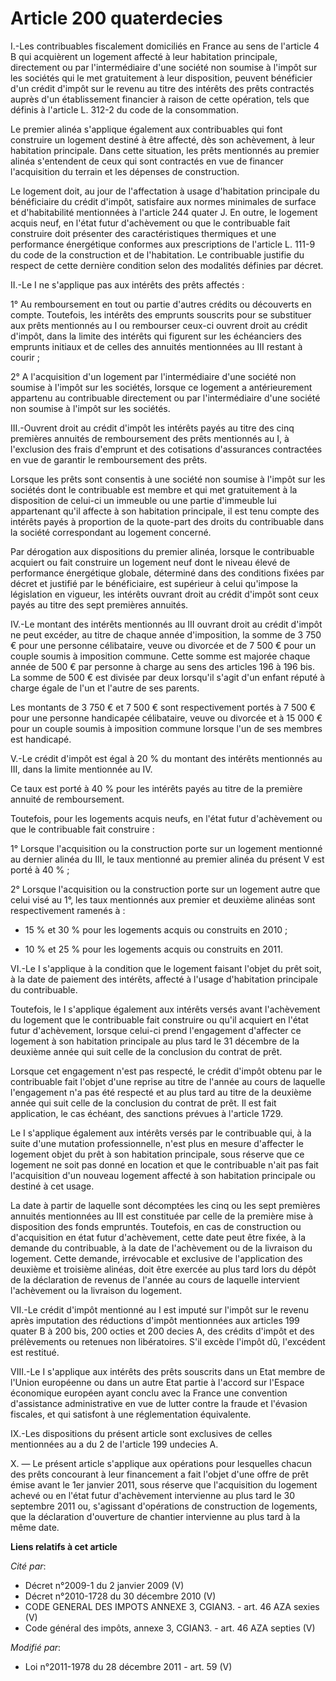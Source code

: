 # Article 200 quaterdecies

I.-Les contribuables fiscalement domiciliés en France au sens de l'article 4 B qui acquièrent un logement affecté à leur
habitation principale, directement ou par l'intermédiaire d'une société non soumise à l'impôt sur les sociétés qui le met
gratuitement à leur disposition, peuvent bénéficier d'un crédit d'impôt sur le revenu au titre des intérêts des prêts
contractés auprès d'un établissement financier à raison de cette opération, tels que définis à l'article L. 312-2 du code de
la consommation. 

Le premier alinéa s'applique également aux contribuables qui font construire un logement destiné à être affecté, dès son
achèvement, à leur habitation principale. Dans cette situation, les prêts mentionnés au premier alinéa s'entendent de ceux
qui sont contractés en vue de financer l'acquisition du terrain et les dépenses de construction. 

Le logement doit, au jour de l'affectation à usage d'habitation principale du bénéficiaire du crédit d'impôt, satisfaire aux
normes minimales de surface et d'habitabilité mentionnées à l'article 244 quater J. En outre, le logement acquis neuf, en
l'état futur d'achèvement ou que le contribuable fait construire doit présenter des caractéristiques thermiques et une
performance énergétique conformes aux prescriptions de l'article L. 111-9 du code de la construction et de l'habitation. Le
contribuable justifie du respect de cette dernière condition selon des modalités définies par décret. 

II.-Le I ne s'applique pas aux intérêts des prêts affectés : 

1° Au remboursement en tout ou partie d'autres crédits ou découverts en compte. Toutefois, les intérêts des emprunts
souscrits pour se substituer aux prêts mentionnés au I ou rembourser ceux-ci ouvrent droit au crédit d'impôt, dans la limite
des intérêts qui figurent sur les échéanciers des emprunts initiaux et de celles des annuités mentionnées au III restant à
courir ; 

2° A l'acquisition d'un logement par l'intermédiaire d'une société non soumise à l'impôt sur les sociétés, lorsque ce
logement a antérieurement appartenu au contribuable directement ou par l'intermédiaire d'une société non soumise à l'impôt
sur les sociétés. 

III.-Ouvrent droit au crédit d'impôt les intérêts payés au titre des cinq premières annuités de remboursement des prêts
mentionnés au I, à l'exclusion des frais d'emprunt et des cotisations d'assurances contractées en vue de garantir le
remboursement des prêts. 

Lorsque les prêts sont consentis à une société non soumise à l'impôt sur les sociétés dont le contribuable est membre et qui
met gratuitement à la disposition de celui-ci un immeuble ou une partie d'immeuble lui appartenant qu'il affecte à son
habitation principale, il est tenu compte des intérêts payés à proportion de la quote-part des droits du contribuable dans la
société correspondant au logement concerné. 

Par dérogation aux dispositions du premier alinéa, lorsque le contribuable acquiert ou fait construire un logement neuf dont
le niveau élevé de performance énergétique globale, déterminé dans des conditions fixées par décret et justifié par le
bénéficiaire, est supérieur à celui qu'impose la législation en vigueur, les intérêts ouvrant droit au crédit d'impôt sont
ceux payés au titre des sept premières annuités. 

IV.-Le montant des intérêts mentionnés au III ouvrant droit au crédit d'impôt ne peut excéder, au titre de chaque année
d'imposition, la somme de 3 750 € pour une personne célibataire, veuve ou divorcée et de 7 500 € pour un couple soumis à
imposition commune. Cette somme est majorée chaque année de 500 € par personne à charge au sens des articles 196 à 196 bis.
La somme de 500 € est divisée par deux lorsqu'il s'agit d'un enfant réputé à charge égale de l'un et l'autre de ses parents. 

Les montants de 3 750 € et 7 500 € sont respectivement portés à 7 500 € pour une personne handicapée célibataire, veuve ou
divorcée et à 15 000 € pour un couple soumis à imposition commune lorsque l'un de ses membres est handicapé. 

V.-Le crédit d'impôt est égal à 20 % du montant des intérêts mentionnés au III, dans la limite mentionnée au IV. 

Ce taux est porté à 40 % pour les intérêts payés au titre de la première annuité de remboursement. 

Toutefois, pour les logements acquis neufs, en l'état futur d'achèvement ou que le contribuable fait construire : 

1° Lorsque l'acquisition ou la construction porte sur un logement mentionné au dernier alinéa du III, le taux mentionné au
premier alinéa du présent V est porté à 40 % ; 

2° Lorsque l'acquisition ou la construction porte sur un logement autre que celui visé au 1°, les taux mentionnés aux premier
et deuxième alinéas sont respectivement ramenés à :

- 15 % et 30 % pour les logements acquis ou construits en 2010 ;

- 10 % et 25 % pour les logements acquis ou construits en 2011. 

VI.-Le I s'applique à la condition que le logement faisant l'objet du prêt soit, à la date de paiement des intérêts, affecté
à l'usage d'habitation principale du contribuable. 

Toutefois, le I s'applique également aux intérêts versés avant l'achèvement du logement que le contribuable fait construire
ou qu'il acquiert en l'état futur d'achèvement, lorsque celui-ci prend l'engagement d'affecter ce logement à son habitation
principale au plus tard le 31 décembre de la deuxième année qui suit celle de la conclusion du contrat de prêt. 

Lorsque cet engagement n'est pas respecté, le crédit d'impôt obtenu par le contribuable fait l'objet d'une reprise au titre
de l'année au cours de laquelle l'engagement n'a pas été respecté et au plus tard au titre de la deuxième année qui suit
celle de la conclusion du contrat de prêt. Il est fait application, le cas échéant, des sanctions prévues à l'article 1729. 

Le I s'applique également aux intérêts versés par le contribuable qui, à la suite d'une mutation professionnelle, n'est plus
en mesure d'affecter le logement objet du prêt à son habitation principale, sous réserve que ce logement ne soit pas donné en
location et que le contribuable n'ait pas fait l'acquisition d'un nouveau logement affecté à son habitation principale ou
destiné à cet usage. 

La date à partir de laquelle sont décomptées les cinq ou les sept premières annuités mentionnées au III est constituée par
celle de la première mise à disposition des fonds empruntés. Toutefois, en cas de construction ou d'acquisition en état futur
d'achèvement, cette date peut être fixée, à la demande du contribuable, à la date de l'achèvement ou de la livraison du
logement. Cette demande, irrévocable et exclusive de l'application des deuxième et troisième alinéas, doit être exercée au
plus tard lors du dépôt de la déclaration de revenus de l'année au cours de laquelle intervient l'achèvement ou la livraison
du logement. 

VII.-Le crédit d'impôt mentionné au I est imputé sur l'impôt sur le revenu après imputation des réductions d'impôt
mentionnées aux articles 199 quater B à 200 bis, 200 octies et 200 decies A, des crédits d'impôt et des prélèvements ou
retenues non libératoires. S'il excède l'impôt dû, l'excédent est restitué. 

VIII.-Le I s'applique aux intérêts des prêts souscrits dans un Etat membre de
l'Union européenne ou dans un autre Etat partie à l'accord sur l'Espace économique européen ayant conclu avec la France une
convention d'assistance administrative en vue de lutter contre la fraude et l'évasion fiscales, et qui satisfont à une
réglementation équivalente. 

IX.-Les dispositions du présent article sont exclusives de celles mentionnées au a du 2 de l'article 199 undecies A. 

X. ― Le présent article s'applique aux opérations pour lesquelles chacun des prêts concourant à leur financement a fait
l'objet d'une offre de prêt émise avant le 1er janvier 2011, sous réserve que l'acquisition du logement achevé ou en l'état
futur d'achèvement intervienne au plus tard le 30 septembre 2011 ou, s'agissant d'opérations de construction de logements,
que la déclaration d'ouverture de chantier intervienne au plus tard à la même date.

**Liens relatifs à cet article**

_Cité par_:

  - Décret n°2009-1 du 2 janvier 2009 (V)
  - Décret n°2010-1728 du 30 décembre 2010 (V)
  - CODE GENERAL DES IMPOTS ANNEXE 3, CGIAN3. - art. 46 AZA sexies (V)
  - Code général des impôts, annexe 3, CGIAN3. - art. 46 AZA septies (V)

_Modifié par_:

  - Loi n°2011-1978 du 28 décembre 2011 - art. 59 (V)
